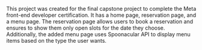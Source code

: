 This project was created for the final capstone project to complete the Meta front-end developer certification. It has a home page, reservation page, and a menu page. The reservation page allows users to book a reservation and ensures to show them only open slots for the date they choose. Additionally, the added menu page uses Spoonacular API to display menu items based on the type the user wants. 
